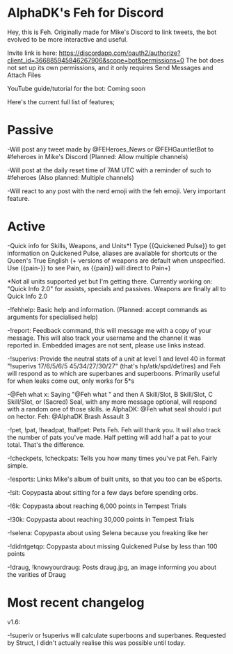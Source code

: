 # AlphaDK's Feh for Discord

Hey, this is Feh. Originally made for Mike's Discord to link tweets, the bot evolved to be more interactive and useful.

Invite link is here: https://discordapp.com/oauth2/authorize?client_id=366885945846267906&scope=bot&permissions=0
The bot does not set up its own permissions, and it only requires Send Messages and Attach Files

YouTube guide/tutorial for the bot: Coming soon

Here's the current full list of features;

# Passive
-Will post any tweet made by @FEHeroes\_News or @FEHGauntletBot to #feheroes in Mike's Discord (Planned: Allow multiple channels)

-Will post at the daily reset time of 7AM UTC with a reminder of such to #feheroes (Also planned: Multiple channels)

-Will react to any post with the nerd emoji with the feh emoji. Very important feature.


# Active
-Quick info for Skills, Weapons, and Units\*! Type {{Quickened Pulse}} to get information on Quickened Pulse, aliases are available for shortcuts or the Queen's True English (+ versions of weapons are default when unspecified. Use {{pain-}} to see Pain, as {{pain}} will direct to Pain+)

\*Not all units supported yet but I'm getting there. Currently working on: "Quick Info 2.0" for assists, specials and passives. Weapons are finally all to Quick Info 2.0

-!fehhelp: Basic help and information. (Planned: accept commands as arguments for specialised help)

-!report: Feedback command, this will message me with a copy of your message. This will also track your username and the channel it was reported in. Embedded images are not sent, please use links instead.

-!superivs: Provide the neutral stats of a unit at level 1 and level 40 in format "!superivs 17/6/5/6/5 45/34/27/30/27" (that's hp/atk/spd/def/res) and Feh will respond as to which are superbanes and superboons. Primarily useful for when leaks come out, only works for 5*s

-@Feh what x: Saying "@Feh what " and then A Skill/Slot, B Skill/Slot, C Skill/Slot, or (Sacred) Seal, with any more message optional, will respond with a random one of those skills. ie AlphaDK: @Feh what seal should i put on hector. Feh: @AlphaDK Brash Assault 3

-!pet, !pat, !headpat, !halfpet: Pets Feh. Feh will thank you. It will also track the number of pats you've made. Half petting will add half a pat to your total. That's the difference.

-!checkpets, !checkpats: Tells you how many times you've pat Feh. Fairly simple.

-!esports: Links Mike's album of built units, so that you too can be eSports.

-!sit: Copypasta about sitting for a few days before spending orbs.

-!6k: Copypasta about reaching 6,000 points in Tempest Trials

-!30k: Copypasta about reaching 30,000 points in Tempest Trials

-!selena: Copypasta about using Selena because you freaking like her

-!didntgetqp: Copypasta about missing Quickened Pulse by less than 100 points

-!draug, !knowyourdraug: Posts draug.jpg, an image informing you about the varities of Draug


# Most recent changelog

v1.6:

-!superiv or !superivs will calculate superboons and superbanes. Requested by Struct, I didn't actually realise this was possible until today.